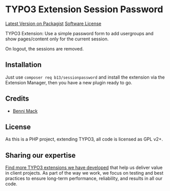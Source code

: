 TYPO3 Extension Session Password
================================

[Latest Version on Packagist][link-packagist]
[Software License](LICENSE.md)

TYPO3 Extension: Use a simple password form to add usergroups and show pages/content only for the current session.

On logout, the sessions are removed.

## Installation

Just use `composer req b13/sessionpassword` and install the extension via the Extension Manager,
then you have a new plugin ready to go.


## Credits

* [Benni Mack][link-author]

## License

As this is a PHP project, extending TYPO3, all code is licensed as GPL v2+.

## Sharing our expertise

[Find more TYPO3 extensions we have developed](https://b13.com/useful-typo3-extensions-from-b13-to-you) that help us deliver value in client projects. As part of the way we work, we focus on testing and best practices to ensure long-term performance, reliability, and results in all our code.

[link-author]: https://github.com/bmack
[link-packagist]: https://packagist.org/packages/b13/sessionpassword
